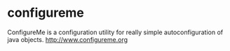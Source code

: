 configureme
===========

ConfigureMe is a configuration utility for really simple autoconfiguration of java objects. http://www.configureme.org
